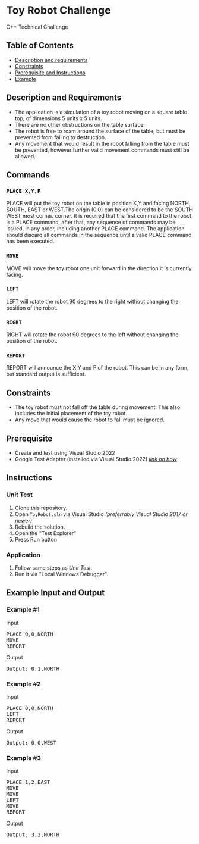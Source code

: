 # Toy Robot Challenge
C++ Technical Challenge
## Table of Contents  
* [Description and requirements](#description)  
* [Constraints](#constraints) 
* [Prerequisite and Instructions](#prerequisite)   
* [Example](#example)  


<a name="description"/>

## Description and Requirements
* The application is a simulation of a toy robot moving on a square table top, of dimensions 5 units x 5 units.
* There are no other obstructions on the table surface.
* The robot is free to roam around the surface of the table, but must be prevented from falling to destruction.
* Any movement that would result in the robot falling from the table must be prevented, however further valid movement commands must still be allowed.

## Commands

### `PLACE X,Y,F`
PLACE will put the toy robot on the table in position X,Y and facing NORTH, SOUTH, EAST or WEST.The origin (0,0)
can be considered to be the SOUTH WEST most corner.
corner. It is required that the first command to the robot is a PLACE
command, after that, any sequence of commands may be issued, in any order, including another PLACE command. The
application should discard all commands in the sequence until a valid PLACE command has been executed.
### `MOVE`
MOVE will move the toy robot one unit forward in the direction it is currently facing.
### `LEFT`
LEFT will rotate the robot 90 degrees to the right without changing the position of the robot.
### `RIGHT`
RIGHT will rotate the robot 90 degrees to the left without changing the position of the robot.
### `REPORT`
REPORT will announce the X,Y and F of the robot. This can be in any form, but standard output is sufficient.


## Constraints
* The toy robot must not fall off the table during movement. This also includes the initial placement of the toy robot.
* Any move that would cause the robot to fall must be ignored.

<a name="prerequisite"/>

## Prerequisite
* Create and test using Visual Studio 2022
* Google Test Adapter (installed via Visual Studio 2022)
[_link on how_](https://docs.microsoft.com/en-us/visualstudio/test/how-to-use-google-test-for-cpp?view=vs-2022) 

## Instructions

### Unit Test
1. Clone this repository.
2. Open `ToyRobot.sln` via Visual Studio _(preferrably Visual Studio 2017 or newer)_
3. Rebuild the solution.
4. Open the "Test Explorer"
5. Press Run button

### Application
1. Follow same steps as _Unit Test_.
2. Run it via "Local Windows Debugger".

<a name="example"/>

## Example Input and Output
### Example #1
Input
<pre>
PLACE 0,0,NORTH 
MOVE 
REPORT 
</pre>
Output
<pre>
Output: 0,1,NORTH 
</pre>
### Example #2
Input
<pre>
PLACE 0,0,NORTH 
LEFT 
REPORT 
</pre>
Output
<pre>
Output: 0,0,WEST 
</pre>
### Example #3
Input
<pre>
PLACE 1,2,EAST 
MOVE 
MOVE 
LEFT 
MOVE 
REPORT 
</pre>
Output 
<pre>
Output: 3,3,NORTH

